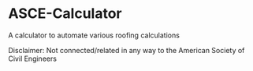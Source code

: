 # ASCE-Calculator
A calculator to automate various roofing calculations

Disclaimer: Not connected/related in any way to the American Society of Civil Engineers
